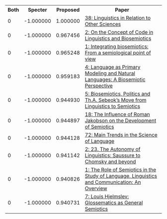 <html><table><tr>
<th>Both</th>
<th>Specter</th>
<th>Proposed</th>
<th>Paper</th>
</tr>
<tr>
<td>0</td>
<td>-1.000000</td>
<td>1.000000</td>
<td><a href="https://www.semanticscholar.org/paper/55b2d873c275e9a1935c93c086ad12db93faeae9">38: Linguistics in Relation to Other Sciences</a></td>
</tr>
<tr>
<td>0</td>
<td>-1.000000</td>
<td>0.967456</td>
<td><a href="https://www.semanticscholar.org/paper/38cc04db536b466d17314fc777b784511f94429d">2: On the Concept of Code in Linguistics and Biosemiotics</a></td>
</tr>
<tr>
<td>0</td>
<td>-1.000000</td>
<td>0.965248</td>
<td><a href="https://www.semanticscholar.org/paper/f043c8907bc81877e821e98374faaba6ef125dec">1: Integrating biosemiotics: From a semiological point of view</a></td>
</tr>
<tr>
<td>0</td>
<td>-1.000000</td>
<td>0.959183</td>
<td><a href="https://www.semanticscholar.org/paper/89a65c751940af19299c8e6f3de4d6077cdb6b6d">4: Language as Primary Modeling and Natural Languages: A Biosemiotic Perspective</a></td>
</tr>
<tr>
<td>0</td>
<td>-1.000000</td>
<td>0.944930</td>
<td><a href="https://www.semanticscholar.org/paper/2e13e7a858eb185cf323203aca8a8bc7c9b99416">5: Biosemiotics, Politics and Th.A. Sebeok’s Move from Linguistics to Semiotics</a></td>
</tr>
<tr>
<td>0</td>
<td>-1.000000</td>
<td>0.944897</td>
<td><a href="https://www.semanticscholar.org/paper/8572da3ee30d52f33b536cd41cff86b2237d19a2">18: The Influence of Roman Jakobson on the Development of Semiotics</a></td>
</tr>
<tr>
<td>0</td>
<td>-1.000000</td>
<td>0.944128</td>
<td><a href="https://www.semanticscholar.org/paper/f2565249cb69d16ae01545fb1b050b9588f6967e">72: Main Trends in the Science of Language</a></td>
</tr>
<tr>
<td>0</td>
<td>-1.000000</td>
<td>0.941142</td>
<td><a href="https://www.semanticscholar.org/paper/816bfaaf5f44d4b6037214f7d3d5db39ce8d8d45">2: 23. The Autonomy of Linguistics: Saussure to Chomsky and beyond</a></td>
</tr>
<tr>
<td>0</td>
<td>-1.000000</td>
<td>0.940826</td>
<td><a href="https://www.semanticscholar.org/paper/5e2ccb86bf3ee583c8acf66828052b17dc49eeda">1: The Role of Semiotics in the Study of Language, Linguistics and Communication: An Overview</a></td>
</tr>
<tr>
<td>0</td>
<td>-1.000000</td>
<td>0.940731</td>
<td><a href="https://www.semanticscholar.org/paper/1ab499b6ccea4b7b36a1ca69e99f5e2959f8474e">7: Louis Hjelmslev: Glossematics as General Semiotics</a></td>
</tr>
</table></html>
